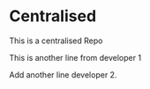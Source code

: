 # Centralised
This is a centralised Repo

This is another line from developer 1

Add another line developer 2.

